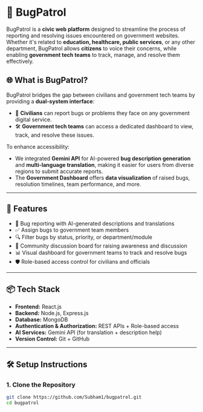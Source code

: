 # 🐞 BugPatrol

BugPatrol is a **civic web platform** designed to streamline the process of reporting and resolving issues encountered on government websites. Whether it's related to **education, healthcare, public services**, or any other department, BugPatrol allows **citizens** to voice their concerns, while enabling **government tech teams** to track, manage, and resolve them effectively.

## 🌐 What is BugPatrol?

BugPatrol bridges the gap between civilians and government tech teams by providing a **dual-system interface**:
- 👤 **Civilians** can report bugs or problems they face on any government digital service.
- 🛠️ **Government tech teams** can access a dedicated dashboard to view, track, and resolve these issues.

To enhance accessibility:
- We integrated **Gemini API** for AI-powered **bug description generation** and **multi-language translation**, making it easier for users from diverse regions to submit accurate reports.
- The **Government Dashboard** offers **data visualization** of raised bugs, resolution timelines, team performance, and more.

---

## 🚀 Features

- 🐛 Bug reporting with AI-generated descriptions and translations
- ✅ Assign bugs to government team members
- 🔍 Filter bugs by status, priority, or department/module
- 💬 Community discussion board for raising awareness and discussion
- 📊 Visual dashboard for government teams to track and resolve bugs
- 🛡️ Role-based access control for civilians and officials

---

## 📦 Tech Stack

- **Frontend:** React.js  
- **Backend:** Node.js, Express.js  
- **Database:** MongoDB  
- **Authentication & Authorization:** REST APIs + Role-based access  
- **AI Services:** Gemini API (for translation + description help)  
- **Version Control:** Git + GitHub  

---

## 🛠️ Setup Instructions

### 1. Clone the Repository

```bash
git clone https://github.com/Subham1/bugpatrol.git
cd bugpatrol
